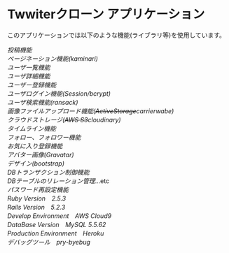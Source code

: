 # Twwiterクローン アプリケーション
このアプリケーションでは以下のような機能(ライブラリ等)を使用しています。  

*投稿機能*  
*ページネーション機能(kaminari)*  
*ユーザ一覧機能*  
*ユーザ詳細機能*  
*ユーザー登録機能*  
*ユーザログイン機能(Session/bcrypt)*  
*ユーザ検索機能(ransack)*  
*画像ファイルアップロード機能(~~ActiveStorage~~carrierwabe)*  
*クラウドストレージ(~~AWS S3~~cloudinary)*  
*タイムライン機能*  
*フォロー、フォロワー機能*  
*お気に入り登録機能*  
*アバター画像(Gravatar)*  
*デザイン(bootstrap)*  
*DBトランザクション制御機能*  
*DBテーブルのリレーション管理*...etc   
*パスワード再設定機能*  
*Ruby Version　2.5.3*  
*Rails Version　5.2.3*  
*Develop Environment　AWS Cloud9*  
*DataBase Version　MySQL 5.5.62*  
*Production Environment　Heroku*  
*デバッグツール　pry-byebug*  